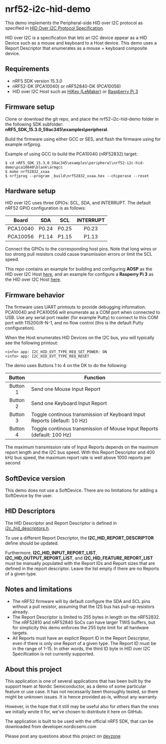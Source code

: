 nrf52-i2c-hid-demo
=============================
This demo implements the Peripheral-side HID over I2C protocol as specified in [HID Over I2C Protocol Specification](https://technet.microsoft.com/en-us/windows/dn642101(v=vs.60)#MainContent). 

HID over I2C is a specification that lets an I2C device appear as a HID Device such as a mouse and keyboard to a Host device.
This demo uses a Report Descriptor that enumerates as a mouse + keyboard composite device. 

Requirements
------------
- nRF5 SDK version 15.3.0
- nRF52-DK (PCA10040) or nRF52840-DK (PCA10056)
- HID over I2C Host such as [HiKey (LeMaker)](https://www.96boards.org/product/hikey/) or [Raspberry Pi 3](https://www.raspberrypi.org/products/raspberry-pi-3-model-b-plus/)


Firmware setup
--------------
Clone or download the git repo, and place the nrf52-i2c-hid-demo folder in the following SDK subfolder: **nRF5_SDK_15.3.0_59ac345\examples\peripheral**.

Build the firmware using either GCC or SES, and flash the firmware using for example nrfjprog.

Example of using GCC to build the PCA10040 (nRF52832) target:
```
$ cd nRF5_SDK_15.3.0_59ac345\examples\peripheral\nrf52-i2c-hid-demo\pca10040\blank\armgcc
$ make nrf52832_xxaa
$ nrfjprog --program _build\nrf52832_xxaa.hex --chiperase --reset
```


Hardware setup
--------------
HID over I2C uses three GPIOs: SCL, SDA, and INTERRUPT.
The default nRF52 GPIO configuration is as follows:

| Board    | SDA   | SCL   | INTERRUPT |
| -------- |:-----:|:-----:|:---------:|
| PCA10040 | P0.24 | P0.25 | P0.23     |
| PCA10056 | P1.14 | P1.15 | P1.13     |

Connect the GPIOs to the corresponding host pins. Note that long wires or too strong pull resistors could cause transmission errors or limit the SCL speed.

This repo contains an example for building and configuring **AOSP** as the HID over I2C Host [here](Android/HiKey_AOSP_HID-Over-I2C_README.md), and an example for configure a **Rasperry Pi 3** as the HID over I2C Host [here](Raspbian/Raspbian_HID-Over-I2C_README.md).


Firmware behavior
-----------------
The firmware uses UART printouts to provide debugging information. 
PCA10040 and PCA10056 will enumerate as a COM port when connected to USB. Use any serial port reader (for example Putty) to connect to this COM port with 115200/8-N-1, and no flow control (this is the default Putty configuration).

When the Host enumerates HID Devices on the I2C bus, you will typically see the following printout:
```
<info> app: I2C_HID_EVT_TYPE_REQ_SET_POWER: ON
<info> app: I2C_HID_EVT_TYPE_REQ_RESET
```

The demo uses Buttons 1 to 4 on the DK to do the following:

| Button   | Function                                                                 |
|:--------:| ------------------------------------------------------------------------ |
| Button 1 | Send one Mouse Input Report                                              |
| Button 2 | Send one Keyboard Input Report                                           |
| Button 3 | Toggle continous transmission of Keyboard Input Reports (default: 10 Hz) |
| Button 4 | Toggle continous transmission of Mouse Input Reports (default: 100 Hz)   |

The maximum transmission rate of Input Reports depends on the maximum report length and the I2C bus speed.
With this Report Descriptor and 400 kHz bus speed, the maximum report rate is well above 1000 reports per second


SoftDevice version
------------------

This demo does not use a SoftDevice. There are no limitations for adding a SoftDevice by the user. 


HID Descriptors
---------------
The HID Descriptor and Report Descriptor is defined in [i2c_hid_descriptors.h](nrf52-i2c-hid-demo/i2c_hid_descriptors.h).

To use a different Report Descriptor, the **I2C_HID_REPORT_DESCRIPTOR** define should be updated.

Furthermore, **I2C_HID_INPUT_REPORT_LIST**, **I2C_HID_OUTPUT_REPORT_LIST**, and **I2C_HID_FEATURE_REPORT_LIST** must be manually populated with the Report IDs and Report sizes that are defined in the report descriptor. Leave the list empty if there are no Reports of a given type. 


Notes and limitations
---------------------
- The nRF52 firmware will by default configure the SDA and SCL pins without a pull resistor, assuming that the I2S bus has pull-up resistors already. 
- The Report Descriptor is limited to 255 bytes in length on the nRF52832. The nRF52810 and nRF52840 SoCs can have larger TWIS buffers, but for simplicity this demo enforces the 255 byte limit for all hardware targets. 
- All Reports must have an explicit Report ID in the Report Descriptor, even if there is only one Report of a given type. The Report ID must be in the range of 1-15. In other words, the third ID byte in HID over I2C Specification is not currently supported. 


About this project
------------------
This application is one of several applications that has been built by the support team at Nordic Semiconductor, as a demo of some particular feature or use case. It has not necessarily been thoroughly tested, so there might be unknown issues. It is hence provided as-is, without any warranty. 

However, in the hope that it still may be useful also for others than the ones we initially wrote it for, we've chosen to distribute it here on GitHub. 

The application is built to be used with the official nRF5 SDK, that can be downloaded from developer.nordicsemi.com

Please post any questions about this project on [devzone](https://devzone.nordicsemi.com)
